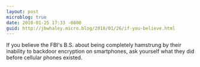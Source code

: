 ```yaml
---
layout: post
microblog: true
date: 2018-01-25 17:33 -0800
guid: http://jbwhaley.micro.blog/2018/01/26/if-you-believe.html
---
```

If you believe the FBI's B.S. about being completely hamstrung by their inability to backdoor encryption on smartphones, ask yourself what they did before cellular phones existed. 
